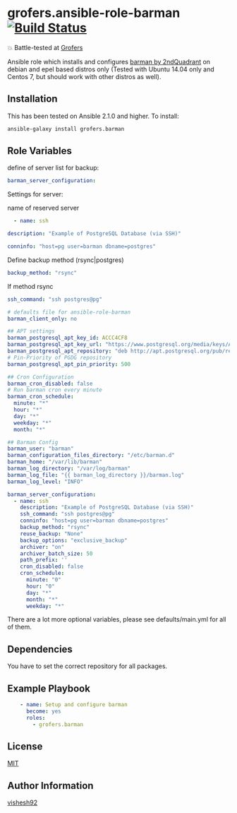grofers.ansible-role-barman [![Build Status](https://travis-ci.org/grofers/ansible-role-barman.svg?branch=master)](https://travis-ci.org/grofers/ansible-role-barman)
=========

💥 Battle-tested at [Grofers](https://grofers.com/)

Ansible role which installs and configures
[barman by 2ndQuadrant](http://www.pgbarman.org/) on debian and epel based distros only
(Tested with Ubuntu 14.04 only and Centos 7, but should work with other distros as well).

Installation
------------

This has been tested on Ansible 2.1.0 and higher.
To install:

```bash
ansible-galaxy install grofers.barman
```

Role Variables
--------------

define of server list for backup:

```yaml
barman_server_configuration:
```

Settings for server:

name of reserved server

```yaml
  - name: ssh
```

```yaml
description: "Example of PostgreSQL Database (via SSH)"
```

```yaml
conninfo: "host=pg user=barman dbname=postgres"
```

Define backup method (rsync|postgres)

```yaml
backup_method: "rsync"
```

If method rsync

```yaml
ssh_command: "ssh postgres@pg"
```

```yaml
# defaults file for ansible-role-barman
barman_client_only: no

## APT settings
barman_postgresql_apt_key_id: ACCC4CF8
barman_postgresql_apt_key_url: "https://www.postgresql.org/media/keys/ACCC4CF8.asc"
barman_postgresql_apt_repository: "deb http://apt.postgresql.org/pub/repos/apt/ {{ansible_distribution_release}}-pgdg main"
# Pin-Priority of PGDG repository
barman_postgresql_apt_pin_priority: 500

## Cron Configuration
barman_cron_disabled: false
# Run barman cron every minute
barman_cron_schedule:
  minute: "*"
  hour: "*"
  day: "*"
  weekday: "*"
  month: "*"

## Barman Config
barman_user: "barman"
barman_configuration_files_directory: "/etc/barman.d"
barman_home: "/var/lib/barman"
barman_log_directory: "/var/log/barman"
barman_log_file: "{{ barman_log_directory }}/barman.log"
barman_log_level: "INFO"

barman_server_configuration:
  - name: ssh
    description: "Example of PostgreSQL Database (via SSH)"
    ssh_command: "ssh postgres@pg"
    conninfo: "host=pg user=barman dbname=postgres"
    backup_method: "rsync"
    reuse_backup: "None"
    backup_options: "exclusive_backup"
    archiver: "on"
    archiver_batch_size: 50
    path_prefix: ''
    cron_disabled: false
    cron_schedule:
      minute: "0"
      hour: "0"
      day: "*"
      month: "*"
      weekday: "*"
```
There are a lot more optional variables, please see defaults/main.yml for all
of them.

Dependencies
------------
You have to set the correct repository for all packages.

Example Playbook
----------------

```yaml
    - name: Setup and configure barman
      become: yes
      roles:
        - grofers.barman
```

License
-------

[MIT](LICENSE)

Author Information
------------------

[vishesh92](github.com/vishesh92)
